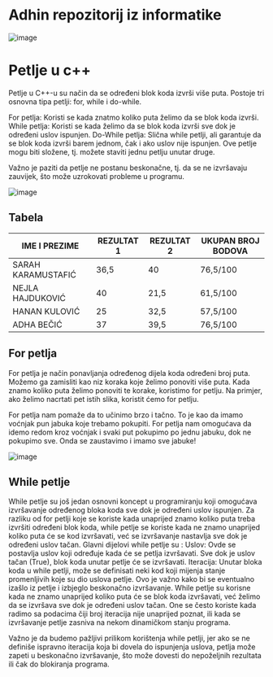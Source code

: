 # Adhin repozitorij iz informatike
![image](https://github.com/adhabecicka/adha_informatika/assets/169199775/8116f319-4d31-4523-9f2e-bc74290ca9f4)

# Petlje u c++
Petlje u C++-u su način da se određeni blok koda izvrši više puta. Postoje tri osnovna tipa petlji: for, while i do-while.

For petlja: Koristi se kada znatmo koliko puta želimo da se blok koda izvrši.
While petlja: Koristi se kada želimo da se blok koda izvrši sve dok je određeni uslov ispunjen.
Do-While petlja: Slična while petlji, ali garantuje da se blok koda izvrši barem jednom, čak i ako uslov nije ispunjen.
Ove petlje mogu biti složene, tj. možete staviti jednu petlju unutar druge.

Važno je paziti da petlje ne postanu beskonačne, tj. da se ne izvršavaju zauvijek, što može uzrokovati probleme u programu.

![image](https://github.com/adhabecicka/adha_informatika/assets/169199775/62b9bee1-5cbe-4139-bdcc-5b7c244c3f57)

## Tabela 
| IME I PREZIME     | REZULTAT 1 | REZULTAT 2 | UKUPAN BROJ BODOVA | 
|-------------------|------------|------------|--------------------|
|SARAH KARAMUSTAFIĆ |    36,5    |     40     |       76,5/100     |
|NEJLA HAJDUKOVIĆ   |     40     |     21,5   |       61,5/100     |
|HANAN KULOVIĆ      |     25     |     32,5   |       57,5/100     |
|ADHA BEČIĆ         |     37     |     39,5   |       76,5/100     |


## For petlja
For petlja je način ponavljanja određenog dijela koda određeni broj puta. Možemo ga zamisliti kao niz koraka koje želimo ponoviti više puta.
Kada znamo koliko puta želimo ponoviti te korake, koristimo for petlju. Na primjer, ako želimo nacrtati pet istih slika, koristit ćemo for petlju.

For petlja nam pomaže da to učinimo brzo i tačno. To je kao da imamo voćnjak pun jabuka koje trebamo pokupiti. For petlja nam omogućava da idemo redom kroz voćnjak i svaki put pokupimo po jednu jabuku, dok ne pokupimo sve. Onda se zaustavimo i imamo sve jabuke!

![image](https://github.com/adhabecicka/adha_informatika/assets/169199775/919509c6-2900-4a74-90fa-4519aa8bbb84)

## While petlje

While petlje su još jedan osnovni koncept u programiranju koji omogućava izvršavanje određenog bloka koda sve dok je određeni uslov ispunjen. Za razliku od for petlji koje se koriste kada unaprijed znamo koliko puta treba izvršiti određeni blok koda, while petlje se koriste kada ne znamo unaprijed koliko puta će se kod izvršavati, već se izvršavanje nastavlja sve dok je određeni uslov tačan.
Glavni dijelovi while petlje su :
Uslov: Ovde se postavlja uslov koji određuje kada će se petlja izvršavati. Sve dok je uslov tačan (True), blok koda unutar petlje će se izvršavati.
Iteracija: Unutar bloka koda u while petlji, može se definisati neki kod koji mijenja stanje promenljivih koje su dio uslova petlje. Ovo je važno kako bi se eventualno izašlo iz petlje i izbjeglo beskonačno izvršavanje.
While petlje su korisne kada ne znamo unaprijed koliko puta će se blok koda izvršavati, već želimo da se izvršava sve dok je određeni uslov tačan. One se često koriste kada radimo sa podacima čiji broj iteracija nije unaprijed poznat, ili kada se izvršavanje petlje zasniva na nekom dinamičkom stanju programa.

Važno je da budemo pažljivi prilikom korištenja while petlji, jer ako se ne definiše ispravno iteracija koja bi dovela do ispunjenja uslova, petlja može zapeti u beskonačno izvršavanje, što može dovesti do nepoželjnih rezultata ili čak do blokiranja programa.











